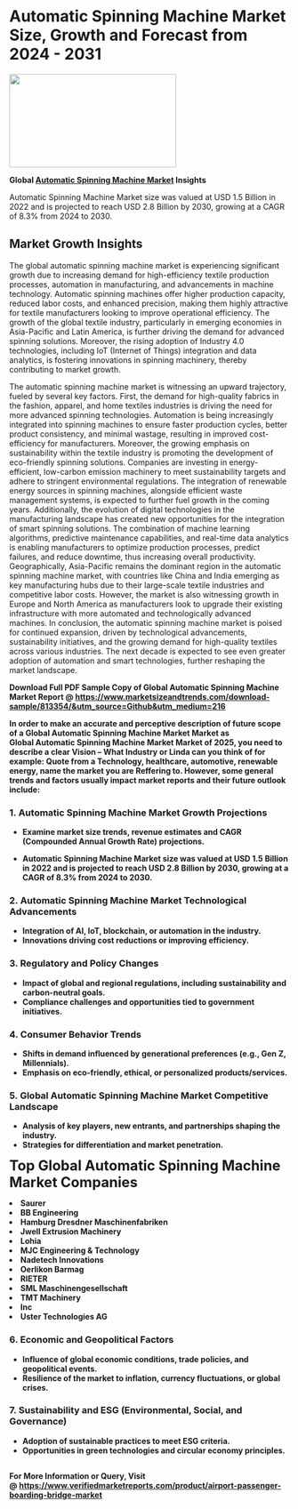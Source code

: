 <H1>Automatic Spinning Machine Market Size, Growth and Forecast from 2024 - 2031</H1><img class="aligncenter size-medium wp-image-584254" src="https://thirdeyenews.in/wp-content/uploads/2024/09/Global-Market-Research-300x168.jpeg" alt="" width="300" height="168" /><p><strong>Global&nbsp;<a href="https://www.marketsizeandtrends.com/download-sample/813354/&amp;utm_source=Github&utm_medium=216">Automatic Spinning Machine Market</a> Insights</strong></p><p>Automatic Spinning Machine Market size was valued at USD 1.5 Billion in 2022 and is projected to reach USD 2.8 Billion by 2030, growing at a CAGR of 8.3% from 2024 to 2030.</p><p><h2>Market Growth Insights</h2> <p>The global automatic spinning machine market is experiencing significant growth due to increasing demand for high-efficiency textile production processes, automation in manufacturing, and advancements in machine technology. Automatic spinning machines offer higher production capacity, reduced labor costs, and enhanced precision, making them highly attractive for textile manufacturers looking to improve operational efficiency. The growth of the global textile industry, particularly in emerging economies in Asia-Pacific and Latin America, is further driving the demand for advanced spinning solutions. Moreover, the rising adoption of Industry 4.0 technologies, including IoT (Internet of Things) integration and data analytics, is fostering innovations in spinning machinery, thereby contributing to market growth.</p> <p><strong></strong></p> <p>The automatic spinning machine market is witnessing an upward trajectory, fueled by several key factors. First, the demand for high-quality fabrics in the fashion, apparel, and home textiles industries is driving the need for more advanced spinning technologies. Automation is being increasingly integrated into spinning machines to ensure faster production cycles, better product consistency, and minimal wastage, resulting in improved cost-efficiency for manufacturers. Moreover, the growing emphasis on sustainability within the textile industry is promoting the development of eco-friendly spinning solutions. Companies are investing in energy-efficient, low-carbon emission machinery to meet sustainability targets and adhere to stringent environmental regulations. The integration of renewable energy sources in spinning machines, alongside efficient waste management systems, is expected to further fuel growth in the coming years. Additionally, the evolution of digital technologies in the manufacturing landscape has created new opportunities for the integration of smart spinning solutions. The combination of machine learning algorithms, predictive maintenance capabilities, and real-time data analytics is enabling manufacturers to optimize production processes, predict failures, and reduce downtime, thus increasing overall productivity. Geographically, Asia-Pacific remains the dominant region in the automatic spinning machine market, with countries like China and India emerging as key manufacturing hubs due to their large-scale textile industries and competitive labor costs. However, the market is also witnessing growth in Europe and North America as manufacturers look to upgrade their existing infrastructure with more automated and technologically advanced machines. In conclusion, the automatic spinning machine market is poised for continued expansion, driven by technological advancements, sustainability initiatives, and the growing demand for high-quality textiles across various industries. The next decade is expected to see even greater adoption of automation and smart technologies, further reshaping the market landscape. <p><strong></p><p><span class=""><strong>Download Full PDF Sample Copy of Global Automatic Spinning Machine Market Report</strong> @ <a href="https://www.marketsizeandtrends.com/download-sample/813354/&amp;utm_source=Github&utm_medium=216" target="_blank">https://www.marketsizeandtrends.com/download-sample/813354/&amp;utm_source=Github&utm_medium=216</a></span></p><p>In order to make an accurate and perceptive description of future scope of a Global&nbsp;Automatic Spinning Machine Market Market as Global&nbsp;Automatic Spinning Machine Market Market of 2025, you need to describe a clear Vision &ndash; What Industry or Linda can you think of for example: Quote from a Technology, healthcare, automotive, renewable energy, name the market you are Reffering to. However, some general trends and factors usually impact market reports and their future outlook include:</p><h3>1.&nbsp;<strong>Automatic Spinning Machine Market Growth Projections</strong></h3><ul><li>Examine market size trends, revenue estimates and CAGR (Compounded Annual Growth Rate) projections.</li><li><p>Automatic Spinning Machine Market size was valued at USD 1.5 Billion in 2022 and is projected to reach USD 2.8 Billion by 2030, growing at a CAGR of 8.3% from 2024 to 2030.</p></li></ul><h3>2.&nbsp;<strong>Automatic Spinning Machine Market Technological Advancements</strong></h3><ul><li>Integration of AI, IoT, blockchain, or automation in the industry.</li><li>Innovations driving cost reductions or improving efficiency.</li></ul><h3>3.&nbsp;<strong>Regulatory and Policy Changes</strong></h3><ul><li>Impact of global and regional regulations, including sustainability and carbon-neutral goals.</li><li>Compliance challenges and opportunities tied to government initiatives.</li></ul><h3>4.&nbsp;<strong>Consumer Behavior Trends</strong></h3><ul><li>Shifts in demand influenced by generational preferences (e.g., Gen Z, Millennials).</li><li>Emphasis on eco-friendly, ethical, or personalized products/services.</li></ul><h3>5.&nbsp;<strong>Global Automatic Spinning Machine Market Competitive Landscape</strong></h3><ul><li>Analysis of key players, new entrants, and partnerships shaping the industry.</li><li>Strategies for differentiation and market penetration.</li></ul><p data-pm-slice="1 1 []"><span style="color: inherit; font-family: inherit; font-size: 25px;">Top Global Automatic Spinning Machine Market Companies</span></p><div class="" data-test-id=""><p><li>Saurer</li><li> BB Engineering</li><li> Hamburg Dresdner Maschinenfabriken</li><li> Jwell Extrusion Machinery</li><li> Lohia</li><li> MJC Engineering & Technology</li><li> Nadetech Innovations</li><li> Oerlikon Barmag</li><li> RIETER</li><li> SML Maschinengesellschaft</li><li> TMT Machinery</li><li> Inc</li><li> Uster Technologies AG</li></p></div><h3>6.&nbsp;<strong>Economic and Geopolitical Factors</strong></h3><ul><li>Influence of global economic conditions, trade policies, and geopolitical events.</li><li>Resilience of the market to inflation, currency fluctuations, or global crises.</li></ul><h3>7.&nbsp;<strong>Sustainability and ESG (Environmental, Social, and Governance)</strong></h3><ul><li>Adoption of sustainable practices to meet ESG criteria.</li><li>Opportunities in green technologies and circular economy principles.</li></ul><h2><strong style="font-size: 14px;">For More Information or Query, Visit @&nbsp;</strong><a style="background-color: #ffffff; font-size: 14px;" href="https://www.marketsizeandtrends.com/report/automatic-spinning-machine-market/" target="_blank">https://www.verifiedmarketreports.com/product/airport-passenger-boarding-bridge-market</a></h2>
